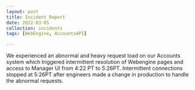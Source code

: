 ```yaml
---
layout: post
title: Incident Report
date: 2022-03-05
collection: incidents
tags: [WebEngine, AccountsAPI]

---
```


We experienced an abnormal and heavy request load on our Accounts system which triggered intermittent resolution of Webengine pages and access to Manager UI from 4:22 PT to 5:26PT. Intermittent connections stopped at 5:26PT after engineers made a change in production to handle the abnormal requests.
